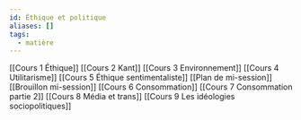 ```yaml
---
id: Éthique et politique
aliases: []
tags:
  - matière
---
```


[[Cours 1 Éthique]]
[[Cours 2 Kant]]
[[Cours 3 Environnement]]
[[Cours 4 Utilitarisme]]
[[Cours 5 Éthique sentimentaliste]]
[[Plan de mi-session]]
[[Brouillon mi-session]]
[[Cours 6 Consommation]]
[[Cours 7 Consommation partie 2]]
[[Cours 8 Média et trans]]
[[Cours 9 Les idéologies sociopolitiques]]
